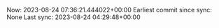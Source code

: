 Now: 2023-08-24 07:36:21.444022+00:00 Earliest commit since sync: None Last sync: 2023-08-24 04:29:48+00:00
